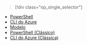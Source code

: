 > [!div class="op_single_selector"]
- [PowerShell](../articles/virtual-network/virtual-network-deploy-multinic-arm-ps.md)
- [CLI do Azure](../articles/virtual-network/virtual-network-deploy-multinic-arm-cli.md)
- [Modelo](../articles/virtual-network/virtual-network-deploy-multinic-arm-template.md)
- [PowerShell (Clássico)](../articles/virtual-network/virtual-network-deploy-multinic-classic-ps.md)
- [CLI do Azure (Clássica)](../articles/virtual-network/virtual-network-deploy-multinic-classic-cli.md)

<!--HONumber=Nov16_HO3-->


